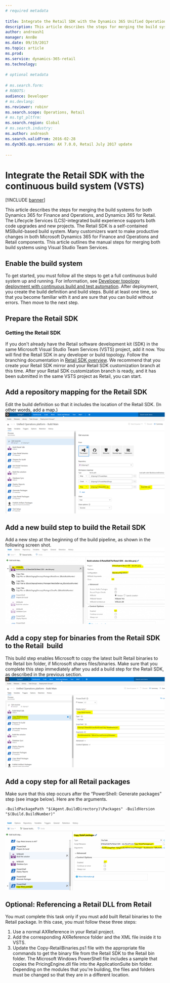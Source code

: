 ```yaml
---
# required metadata

title: Integrate the Retail SDK with the Dynamics 365 Unified Operations platform build definition using Visual Studio Team Services
description: This article describes the steps for merging the build systems for both Dynamics 365 for Finance and Operations, and Dynamics 365 for Retail using Visual Studio Team Services.  
author: andreash1
manager: AnnBe
ms.date: 09/19/2017
ms.topic: article
ms.prod: 
ms.service: dynamics-365-retail
ms.technology: 

# optional metadata

# ms.search.form: 
# ROBOTS: 
audience: Developer
# ms.devlang: 
ms.reviewer: robinr
ms.search.scope: Operations, Retail
# ms.tgt_pltfrm: 
ms.search.region: Global
# ms.search.industry: 
ms.author: andreash
ms.search.validFrom: 2016-02-28
ms.dyn365.ops.version: AX 7.0.0, Retail July 2017 update

---
```


# Integrate the Retail SDK with the continuous build system (VSTS)

[!INCLUDE [banner](../../includes/banner.md)]

This article describes the steps for merging the build systems for both Dynamics 365 for Finance and Operations, and Dynamics 365 for Retail. The Lifecycle Services (LCS)-integrated build experience supports both code upgrades and new projects. The Retail SDK is a self-contained MSBuild-based build system. Many customizers want to make productive changes in both Microsoft Dynamics 365 for Finance and Operations and Retail components. This article outlines the manual steps for merging both build systems using Visual Studio Team Services. 

## Enable the build system

To get started, you must follow all the steps to get a full continuous build system up and running. For information, see [Developer topology deployment with continuous build and test automation](../../../dev-itpro/perf-test/continuous-build-test-automation.md). After deployment, you create the build definition and build steps. Build at least one time, so that you become familiar with it and are sure that you can build without errors. Then move to the next step.

## Prepare the Retail SDK
### Getting the Retail SDK
If you don't already have the Retail software development kit (SDK) in the same Microsoft Visual Studio Team Services (VSTS) project, add it now. You will find the Retail SDK in any developer or build topology. Follow the branching documentation in [Retail SDK overview](retail-sdk-overview.md). We recommend that you create your Retail SDK mirror and your Retail SDK customization branch at this time. After your Retail SDK customization branch is ready, and it has been submitted in the same VSTS project as Retail, you can start.

## Add a repository mapping for the Retail SDK
Edit the build definition so that it includes the location of the Retail SDK. (In other words, add a map.) [![Adding a repository mapping for the Retail SDK](./media/build-map-addition.png)](./media/build-map-addition.png)

## Add a new build step to build the Retail SDK
Add a new step at the beginning of the build pipeline, as shown in the following screen shot. [![Adding a new build step to build the Retail SDK](./media/new-build-step-1024x527.png)](./media/new-build-step.png)

## Add a copy step for binaries from the Retail SDK to the Retail  build
This build step enables Microsoft to copy the latest built Retail binaries to the Retail bin folder, if Microsoft shares files/binaries. Make sure that you complete this step immediately after you add a build step for the Retail SDK, as described in the previous section. [![Adding a copy step for binaries from the Retail SDK to the Dynamics 365 for Retail build](./media/binary-drop-to-ax.png)](./media/binary-drop-to-ax.png)

## Add a copy step for all Retail packages
Make sure that this step occurs after the “PowerShell: Generate packages” step (see image below). Here are the arguments.

    -BuildPackagePath "$(Agent.BuildDirectory)\Packages" -BuildVersion "$(Build.BuildNumber)"

[![Adding a copy step for all Retail packages](./media/package-drop-1024x473.png)](./media/package-drop.png)

## Optional: Referencing a Retail DLL from Retail
You must complete this task only if you must add built Retail binaries to the Retail package. In this case, you must follow these three steps:

1.  Use a normal AXReference in your Retail project.
2.  Add the corresponding AXReference folder and the XML file inside it to VSTS.
3.  Update the Copy-RetailBinaries.ps1 file with the appropriate file commands to get the binary file from the Retail SDK to the Retail bin folder. The Microsoft Windows PowerShell file includes a sample that copies the PricingEngine.dll file into the ApplicationSuite bin folder. Depending on the modules that you're building, the files and folders must be changed so that they are in a different location.
